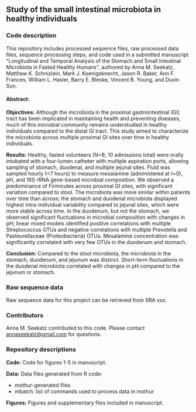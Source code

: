 ## Study of the small intestinal microbiota in healthy individuals

### Code description

This repository includes processed sequence files, raw processed data files, sequence processing steps, and code used in a submitted manuscript "Longitudinal and Temporal Analysis of the Stomach and Small Intestinal Microbiota in Fasted Healthy Humans", authored by Anna M. Seekatz, Matthew K. Schnizlein, Mark J. Koenigsknecht, Jason R. Baker, Ann F. Frances, William L. Hasler, Barry E. Bleske, Vincent B. Young, and Duxin Sun.

#### Abstract:

**Objectives:** Although the microbiota in the proximal gastrointestinal (GI) tract has been implicated in maintaining health and preventing diseases, much of this microbial community remains understudied in healthy individuals compared to the distal GI tract. This study aimed to characterize the microbiota across multiple proximal GI sites over time in healthy individuals. 

**Results:** Healthy, fasted volunteers (N=8; 10 admissions total) were orally intubated with a four-lumen catheter with multiple aspiration ports, allowing sampling of stomach, duodenal, and multiple jejunal sites. Fluid was sampled hourly (<7 hours) to measure mesalamine (administered at t=0), pH, and 16S rRNA gene-based microbial composition. We observed a predominance of Firmicutes across proximal GI sites, with significant variation compared to stool. The microbiota was more similar within patients over time than across; the stomach and duodenal microbiota displayed highest intra-individual variability compared to jejunal sites, which were more stable across time. In the duodenum, but not the stomach, we observed significant fluctuations in microbial composition with changes in pH; linear mixed models identified positive correlations with multiple Streptococcus OTUs and negative correlations with multiple Prevotella and Pasteurellaceae (Proteobacteria) OTUs. Mesalamine concentration was significantly correlated with very few OTUs in the duodenum and stomach.

**Conclusion:** Compared to the stool microbiota, the microbiota in the stomach, duodenum, and jejunum was distinct. Short-term fluctuations in the duodenal microbiota correlated with changes in pH compared to the jejunum or stomach.   

### Raw sequence data

Raw sequence data for this project can be retrieved from SRA xxx.

### Contributors

Anna M. Seekatz contributed to this code. Please contact annaseekatz@gmail.com for questions.

### Repository descriptions

**Code:** Code for figures 1-5 in manuscript.

**Data:** Data files generated from R code:
- mothur-generated files
- mbatch: list of commands used to process data in mothur

**Figures:** Figures and supplementary files included in manuscript.
